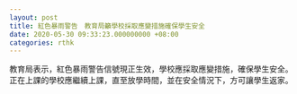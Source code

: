 ```yaml
---
layout: post
title: 紅色暴雨警告　教育局籲學校採取應變措施確保學生安全
date: 2020-05-30 09:33:23.000000000 +08:00
categories: rthk
---
```


教育局表示，紅色暴雨警告信號現正生效，學校應採取應變措施，確保學生安全。正在上課的學校應繼續上課，直至放學時間，並在安全情況下，方可讓學生返家。
